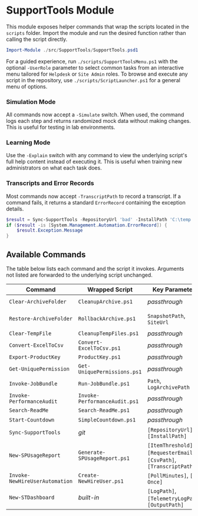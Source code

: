 # SupportTools Module

This module exposes helper commands that wrap the scripts located in the `scripts` folder. Import the module and run the desired function rather than calling the script directly.

```powershell
Import-Module ./src/SupportTools/SupportTools.psd1
```

For a guided experience, run `./scripts/SupportToolsMenu.ps1` with the optional `-UserRole` parameter to select common tasks from an interactive menu tailored for `Helpdesk` or `Site Admin` roles. To browse and execute any script in the repository, use `./scripts/ScriptLauncher.ps1` for a general menu of options.

### Simulation Mode

All commands now accept a `-Simulate` switch. When used, the command logs each step and returns randomized mock data without making changes. This is useful for testing in lab environments.

### Learning Mode

Use the `-Explain` switch with any command to view the underlying script's full help content instead of executing it. This is useful when training new administrators on what each task does.

### Transcripts and Error Records

Most commands now accept `-TranscriptPath` to record a transcript. If a command fails, it returns a standard `ErrorRecord` containing the exception details.

```powershell
$result = Sync-SupportTools -RepositoryUrl 'bad' -InstallPath 'C:\temp'
if ($result -is [System.Management.Automation.ErrorRecord]) {
    $result.Exception.Message
}
```

## Available Commands

The table below lists each command and the script it invokes. Arguments not listed are forwarded to the underlying script unchanged.

| Command | Wrapped Script | Key Parameters | Example |
|---------|----------------|---------------|---------|
| `Clear-ArchiveFolder` | `CleanupArchive.ps1` | *passthrough* | `Clear-ArchiveFolder -SiteUrl https://contoso.sharepoint.com/sites/Files` |
| `Restore-ArchiveFolder` | `RollbackArchive.ps1` | `SnapshotPath`, `SiteUrl` | `Restore-ArchiveFolder -SiteUrl https://contoso.sharepoint.com/sites/Files -SnapshotPath preDeleteLog.json` |
| `Clear-TempFile` | `CleanupTempFiles.ps1` | *passthrough* | `Clear-TempFile` |
| `Convert-ExcelToCsv` | `Convert-ExcelToCsv.ps1` | *passthrough* | `Convert-ExcelToCsv -Path workbook.xlsx` |
| `Export-ProductKey` | `ProductKey.ps1` | *passthrough* | `Export-ProductKey` |
| `Get-UniquePermission` | `Get-UniquePermissions.ps1` | *passthrough* | `Get-UniquePermission -SiteUrl https://contoso.sharepoint.com/sites/HR` |
| `Invoke-JobBundle` | `Run-JobBundle.ps1` | `Path`, `LogArchivePath` | `Invoke-JobBundle -Path bundle.job.zip -LogArchivePath out.zip` |
| `Invoke-PerformanceAudit` | `Invoke-PerformanceAudit.ps1` | *passthrough* | `Invoke-PerformanceAudit` |
| `Search-ReadMe` | `Search-ReadMe.ps1` | *passthrough* | `Search-ReadMe -Pattern 'setup'` |
| `Start-Countdown` | `SimpleCountdown.ps1` | *passthrough* | `Start-Countdown -Seconds 30` |
| `Sync-SupportTools` | *git* | `[RepositoryUrl]`, `[InstallPath]` | `Sync-SupportTools` |
| `New-SPUsageReport` | `Generate-SPUsageReport.ps1` | `[ItemThreshold]`, `[RequesterEmail]`, `[CsvPath]`, `[TranscriptPath]` | `New-SPUsageReport -RequesterEmail 'user@contoso.com'` |
| `Invoke-NewHireUserAutomation` | `Create-NewHireUser.ps1` | `[PollMinutes]`, `[-Once]` | `Invoke-NewHireUserAutomation -Once` |
| `New-STDashboard` | *built-in* | `[LogPath]`, `[TelemetryLogPath]`, `[OutputPath]` | `New-STDashboard` |
